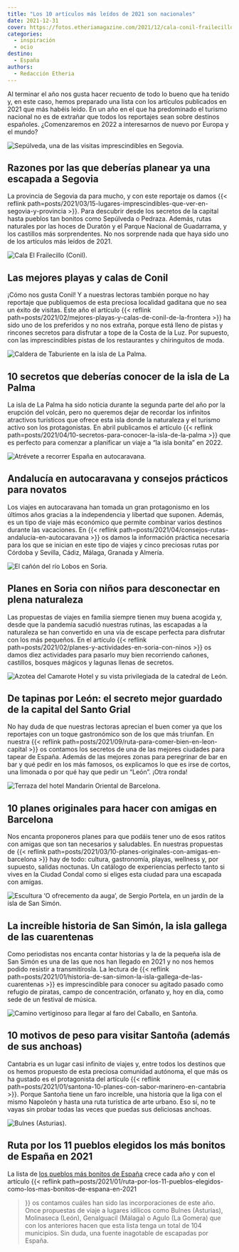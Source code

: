 ```yaml
---
title: "Los 10 artículos más leídos de 2021 son nacionales"
date: 2021-12-31
cover: https://fotos.etheriamagazine.com/2021/12/cala-conil-frailecillo.jpg
categories: 
  - inspiración
  - ocio
destino: 
  - España
authors: 
  - Redacción Etheria
---
```


Al terminar el año nos gusta hacer recuento de todo lo bueno que ha tenido y, en este caso, hemos preparado una lista con los artículos publicados en 2021 que más habéis leído. En un año en el que ha predominado el turismo nacional no es de extrañar que todos los reportajes sean sobre destinos españoles. ¿Comenzaremos en 2022 a interesarnos de nuevo por Europa y el mundo?

![Sepúlveda, una de las visitas imprescindibles en Segovia.](https://fotos.etheriamagazine.com/2021/12/segovia-Sepulveda.jpg "Sepúlveda, una de las visitas imprescindibles en Segovia. © Turismo Diputación de Segovia")

## Razones por las que deberías planear ya una escapada a Segovia

La provincia de Segovia da para mucho, y con este reportaje os damos {{< reflink 
path=posts/2021/03/15-lugares-imprescindibles-que-ver-en-segovia-y-provincia >}}. Para 
descubrir desde los secretos de la capital hasta pueblos tan bonitos como Sepúlveda o 
Pedraza. Además, rutas naturales por las hoces de Duratón y el Parque Nacional de 
Guadarrama, y los castillos más sorprendentes. No nos sorprende nada que haya sido uno 
de los artículos más leídos de 2021. 

![Cala El Frailecillo (Conil).](https://fotos.etheriamagazine.com/2021/12/cala-conil-frailecillo.jpg "Cala El Frailecillo (Conil). © Etheria M.")

## Las mejores playas y calas de Conil

¡Cómo nos gusta Conil! Y a nuestras lectoras también porque no hay reportaje que 
publiquemos de esta preciosa localidad gaditana que no sea un éxito de visitas. Este año 
el artículo {{< reflink 
path=posts/2021/02/mejores-playas-y-calas-de-conil-de-la-frontera >}} ha sido uno de los 
preferidos y no nos extraña, porque está lleno de pistas y rincones secretos para 
disfrutar a tope de la Costa de la Luz. Por supuesto, con las imprescindibles pistas de 
los restaurantes y chiringuitos de moda. 

![Caldera de Taburiente en la isla de La Palma.](https://fotos.etheriamagazine.com/2021/12/La-Palma-Viajes-mujeres-etheria-mar-nubes-1024x683-1.jpg "Caldera de Taburiente en la isla de La Palma.")

## 10 secretos que deberías conocer de la isla de La Palma

La isla de La Palma ha sido noticia durante la segunda parte del año por la erupción del 
volcán, pero no queremos dejar de recordar los infinitos atractivos turísticos que 
ofrece esta isla donde la naturaleza y el turismo activo son los protagonistas. En abril 
publicamos el artículo {{< reflink 
path=posts/2021/04/10-secretos-para-conocer-la-isla-de-la-palma >}} que es perfecto para 
comenzar a planificar un viaje a “la isla bonita” en 2022. 

![Atrévete a recorrer España en autocaravana.](https://fotos.etheriamagazine.com/2021/12/autocaravana-estacionar.jpg "Atrévete a recorrer España en autocaravana.")

## Andalucía en autocaravana y consejos prácticos para novatos

Los viajes en autocaravana han tomada un gran protagonismo en los últimos años gracias a 
la independencia y libertad que suponen. Además, es un tipo de viaje más económico que 
permite combinar varios destinos durante las vacaciones. En {{< reflink 
path=posts/2021/04/consejos-rutas-andalucia-en-autocaravana >}} os damos la información 
práctica necesaria para los que se inician en este tipo de viajes y cinco preciosas 
rutas por Córdoba y Sevilla, Cádiz, Málaga, Granada y Almería. 

![El cañón del río Lobos en Soria.](https://fotos.etheriamagazine.com/2021/12/canon-rio-lobos-soria.jpg "El cañón del río Lobos en Soria. © Etheria Magazine")

## Planes en Soria con niños para desconectar en plena naturaleza

Las propuestas de viajes en familia siempre tienen muy buena acogida y, desde que la 
pandemia sacudió nuestras rutinas, las escapadas a la naturaleza se han convertido en 
una vía de escape perfecta para disfrutar con los más pequeños. En el artículo {{< 
reflink path=posts/2021/02/planes-y-actividades-en-soria-con-ninos >}} os damos diez 
actividades para pasarlo muy bien recorriendo cañones, castillos, bosques mágicos y 
lagunas llenas de secretos. 

![Azotea del Camarote Hotel y su vista privilegiada de la catedral de León.](https://fotos.etheriamagazine.com/2021/12/leon-hotel-camarote.jpg "Azotea del Camarote Hotel y su vista privilegiada de la catedral de León. © Camarote Hotel")

## De tapinas por León: el secreto mejor guardado de la capital del Santo Grial

No hay duda de que nuestras lectoras aprecian el buen comer ya que los reportajes con un 
toque gastronómico son de los que más triunfan. En nuestra {{< reflink 
path=posts/2021/09/ruta-para-comer-bien-en-leon-capital >}} os contamos los secretos de 
una de las mejores ciudades para tapear de España. Además de las mejores zonas para 
peregrinar de bar en bar y qué pedir en los más famosos, os explicamos lo que es irse de 
cortos, una limonada o por qué hay que pedir un “León”. ¡Otra ronda! 

![Terraza del hotel Mandarin Oriental de Barcelona.](https://fotos.etheriamagazine.com/2021/12/Terrat-mandarin-oriental-barcelona.jpg "Terraza del © hotel Mandarin Oriental de Barcelona.")

## 10 planes originales para hacer con amigas en Barcelona

Nos encanta proponeros planes para que podáis tener uno de esos ratitos con amigas que 
son tan necesarios y saludables. En nuestras propuestas de {{< reflink 
path=posts/2021/03/10-planes-originales-con-amigas-en-barcelona >}} hay de todo: 
cultura, gastronomía, playas, wellness y, por supuesto, salidas noctunas. Un catálogo de 
experiencias perfecto tanto si vives en la Ciudad Condal como si eliges esta ciudad para 
una escapada con amigas. 

![Escultura ‘O ofrecemento da auga’, de Sergio Portela, en un jardín de la isla de San Simón.](https://fotos.etheriamagazine.com/2021/12/isla-pandemias-san-simon-jardines.jpg "Escultura ‘O ofrecemento da auga’, de Sergio Portela, en un jardín de la isla de San Simón. © Kelu Robles")

## La increíble historia de San Simón, la isla gallega de las cuarentenas

Como periodistas nos encanta contar historias y la de la pequeña isla de San Simón es 
una de las que nos han llegado en 2021 y no nos hemos podido resistir a transmitírosla. 
La lectura de {{< reflink 
path=posts/2021/01/historia-de-san-simon-la-isla-gallega-de-las-cuarentenas >}} es 
imprescindible para conocer su agitado pasado como refugio de piratas, campo de 
concentración, orfanato y, hoy en día, como sede de un festival de música. 

![Camino vertiginoso para llegar al faro del Caballo, en Santoña.](https://fotos.etheriamagazine.com/2021/12/faro-el-pescador-santona-cantabria.jpg "Camino vertiginoso para llegar al faro del Caballo, en Santoña.")

## 10 motivos de peso para visitar Santoña (además de sus anchoas)

Cantabria es un lugar casi infinito de viajes y, entre todos los destinos que os hemos 
propuesto de esta preciosa comunidad autónoma, el que más os ha gustado es el 
protagonista del artículo {{< reflink 
path=posts/2021/01/santona-10-planes-con-sabor-marinero-en-cantabria >}}. Porque Santoña 
tiene un faro increíble, una historia que la liga con el mismo Napoleón y hasta una ruta 
turística de arte urbano. Eso sí, no te vayas sin probar todas las veces que puedas sus 
deliciosas anchoas. 

![Bulnes (Asturias).](https://fotos.etheriamagazine.com/2021/12/pueblo-mas-bonito-espana-bulnes.jpg "Bulnes (Asturias). © Los pueblos más bonitos de España")

## Ruta por los 11 pueblos elegidos los más bonitos de España en 2021

La lista de [los pueblos más bonitos de 
España](https://www.lospueblosmasbonitosdeespana.org/) crece cada año y con el artículo 
{{< reflink 
path=posts/2021/01/ruta-por-los-11-pueblos-elegidos-como-los-mas-bonitos-de-espana-en-2021 
>}} os contamos cuáles han sido las incorporaciones de este año. Once propuestas de 
viaje a lugares idílicos como Bulnes (Asturias), Molinaseca (León), Genalguacil (Málaga) 
o Agulo (La Gomera) que con los anteriores hacen que esta lista tenga un total de 104 
municipios. Sin duda, una fuente inagotable de escapadas por España.
